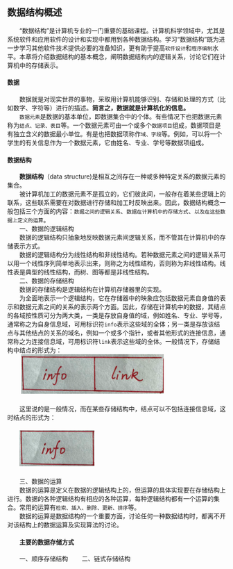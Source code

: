 ## 数据结构概述
　　“数据结构”是计算机专业的一门重要的基础课程。计算机科学领域中，尤其是系统软件和应用软件的设计和实现中都用到各种数据结构。学习“数据结构”既为进一步学习其他软件技术提供必要的准备知识，更有助于提高`软件设计`和`程序编制`水平。本章将介绍数据结构的基本概念，阐明数据结构内的逻辑关系，讨论它们在计算机中的存储表示。
#### 数据
　　数据就是对现实世界的事物，采取用计算机能够识别、存储和处理的方式（比如数字、字符等）进行的描述。**简言之，数据就是计算机化的信息。**    
　　`数据元素`是数据的基本单位，即数据集合中的个体。有些情况下也把数据元素称为`结点、记录、表目`等。一个数据元素可由一个或多个`数据项目`组成，数据项目是有独立含义的数据最小单位。有是也把数据项称作`域、字段`等。例如，可以将一个学生的有关信息作为一个数据元素，它由姓名、专业、学号等数据项组成。
#### 数据结构
　　**数据结构**（data structure)是相互之间存在一种或多种特定关系的数据元素的集合。    
　　被计算机加工的数据元素不是孤立的，它们彼此间，一般存在着某些逻辑上的联系，这些联系需要在对数据进行存储和加工时反映出来。因此，数据结构概念一般包括三个方面的内容：`数据之间的逻辑关系`、`数据在计算机中的存储方式`、`以及在这些数据上定义的运算`。    
　　一、数据的逻辑结构    
　　数据的逻辑结构只抽象地反映数据元素间逻辑关系，而不管其在计算机中的存储表示方式。    
　　数据的逻辑结构分为线性结构和非线性结构。若种数据元素之间的逻辑关系可以用一个线性序列简单地表示出来，则称之为线性结构，否则称为非线性结构。线性表是典型的线性结构，而树、图等都是非线性结构。    
　　二、数据的存储结构    
　　数据的存储结构是逻辑结构在计算机存储器里的实现。    
　　为全面地表示一个逻辑结构，它在存储器中的映象应包括数据元素自身值的表示和数据元素之间的关系的表示两个方面。因此，存储在计算机中的数据，其结点的各域按性质可分为两大类，一类是存放自身值的域，例如姓名、专业、学号等，通常称之为自身信息域，可用标识符`info`表示这些域的全体；另一类是存放该结点与其他结点的关系的域名，例如一个或多个指针，或者其他形式的连接信息，通常称之为连接信息域，可用标识符`link`表示这些域的全体。一般情况下，存储结构中结点的形式为：    
　　    ![](media/1.png)    
　　    
　　这里说的是一般情况，而在某些存储结构中，结点可以不包括连接信息域，这时结点的形式为：    
　　   
　　![](media/2.png)    
　　  
　　三、数据的运算    
　　数据的运算是定义在数据的逻辑结构上的，但运算的具体实现要在存储结构上进行。数据的各种逻辑结构有相应的各种运算，每种逻辑结构都有一个运算的集合。常用的运算有`检索、插入、删除、更新、排序`等。    
　　数据的运算是数据结构的一个重要方面，讨论任何一种数据结构时，都离不开对该结构上的数据运算及实现算法的讨论。
　　
#### 　　主要的数据存储方式
　　一、顺序存储结构
　　二、链式存储结构



